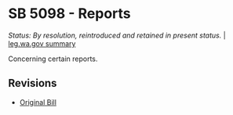 # SB 5098 - Reports
*Status: By resolution, reintroduced and retained in present status.* | [leg.wa.gov summary](https://app.leg.wa.gov/billsummary?BillNumber=5098&Year=2021)

Concerning certain reports.

## Revisions
* [Original Bill](1/)